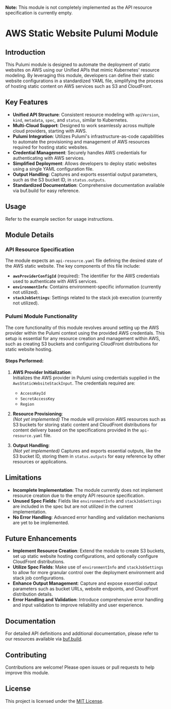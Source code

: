 **Note:** This module is not completely implemented as the API resource specification is currently empty.

# AWS Static Website Pulumi Module

## Introduction

This Pulumi module is designed to automate the deployment of static websites on AWS using our Unified APIs that mimic Kubernetes' resource modeling. By leveraging this module, developers can define their static website configurations in a standardized YAML file, simplifying the process of hosting static content on AWS services such as S3 and CloudFront.

## Key Features

- **Unified API Structure**: Consistent resource modeling with `apiVersion`, `kind`, `metadata`, `spec`, and `status`, similar to Kubernetes.
- **Multi-Cloud Support**: Designed to work seamlessly across multiple cloud providers, starting with AWS.
- **Pulumi Integration**: Utilizes Pulumi's infrastructure-as-code capabilities to automate the provisioning and management of AWS resources required for hosting static websites.
- **Credential Management**: Securely handles AWS credentials for authenticating with AWS services.
- **Simplified Deployment**: Allows developers to deploy static websites using a single YAML configuration file.
- **Output Handling**: Captures and exports essential output parameters, such as the S3 bucket ID, in `status.outputs`.
- **Standardized Documentation**: Comprehensive documentation available via buf.build for easy reference.

## Usage

Refer to the example section for usage instructions.

## Module Details

### API Resource Specification

The module expects an `api-resource.yaml` file defining the desired state of the AWS static website. The key components of this file include:

- **`awsProviderConfigId`** (required): The identifier for the AWS credentials used to authenticate with AWS services.
- **`environmentInfo`**: Contains environment-specific information (currently not utilized).
- **`stackJobSettings`**: Settings related to the stack job execution (currently not utilized).

### Pulumi Module Functionality

The core functionality of this module revolves around setting up the AWS provider within the Pulumi context using the provided AWS credentials. This setup is essential for any resource creation and management within AWS, such as creating S3 buckets and configuring CloudFront distributions for static website hosting.

#### Steps Performed:

1. **AWS Provider Initialization**:  
   Initializes the AWS provider in Pulumi using credentials supplied in the `AwsStaticWebsiteStackInput`. The credentials required are:

   - `AccessKeyId`
   - `SecretAccessKey`
   - `Region`

2. **Resource Provisioning**:  
   *(Not yet implemented)* The module will provision AWS resources such as S3 buckets for storing static content and CloudFront distributions for content delivery based on the specifications provided in the `api-resource.yaml` file.

3. **Output Handling**:  
   *(Not yet implemented)* Captures and exports essential outputs, like the S3 bucket ID, storing them in `status.outputs` for easy reference by other resources or applications.

## Limitations

- **Incomplete Implementation**: The module currently does not implement resource creation due to the empty API resource specification.
- **Unused Spec Fields**: Fields like `environmentInfo` and `stackJobSettings` are included in the spec but are not utilized in the current implementation.
- **No Error Handling**: Advanced error handling and validation mechanisms are yet to be implemented.

## Future Enhancements

- **Implement Resource Creation**: Extend the module to create S3 buckets, set up static website hosting configurations, and optionally configure CloudFront distributions.
- **Utilize Spec Fields**: Make use of `environmentInfo` and `stackJobSettings` to allow for more granular control over the deployment environment and stack job configurations.
- **Enhance Output Management**: Capture and expose essential output parameters such as bucket URLs, website endpoints, and CloudFront distribution details.
- **Error Handling and Validation**: Introduce comprehensive error handling and input validation to improve reliability and user experience.

## Documentation

For detailed API definitions and additional documentation, please refer to our resources available via [buf.build](https://buf.build).

## Contributing

Contributions are welcome! Please open issues or pull requests to help improve this module.

## License

This project is licensed under the [MIT License](LICENSE).